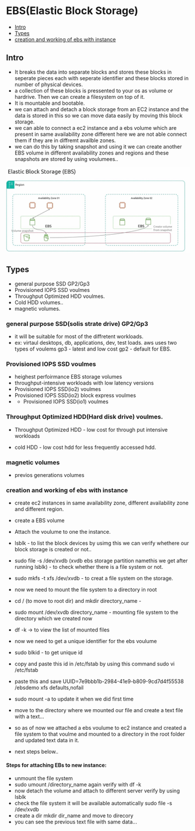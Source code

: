 # EBS(Elastic Block Storage)


- [ Intro ](Intro)
- [ Types ](Types)
- [ creation and working of ebs with instance](creation-and-working-of-ebs-with-instance)


## Intro
-  It breaks the data into separate blocks and stores these blocks in seperate pieces each with seperate identifier and these blocks stored in number of physical devices.
- a collection of these blocks is pressented to your os as volume or hardrive. Then we can create a filesystem on top of it. 
- It is mountable and bootable.
- we can attach and detach a block storage from an EC2 instance and the data is stored in this so we can move data easily by moving this block storage.
- we can able to connect a ec2 instance and a ebs volume which are present in same availability zone different here we are not able connect them if they are in diffremt availble zones.
- we can do this by taking snapshot and using it we can create another EBS volume in different availability zones and regions and these snapshots are stored by using voulumees..

![screenshot](https://github.com/SrinivasEsapalli/DevOps-complete/blob/main/linux/Screenshorts/Screen%2027.jpg)


## Types
- general purpose SSD GP2/Gp3
- Provisioned IOPS SSD voulmes
- Throughput Optimized HDD voulmes.
- Cold HDD volumes..
- magnetic volumes.

### general purpose SSD(solis strate drive) GP2/Gp3
- it will be suitable for most of the diffretent workloads.
-  ex: virtaul desktops, db, applications, dev, test loads.
aws uses two types of voulems
 gp3 - latest and low cost
 gp2 - default for EBS.

 ### Provisioned IOPS SSD voulmes
 - heighest perfoirmance EBS storage volumes
 - throughput-intensive workloads with low latency
 versions
 - Provisioned IOPS SSD(io2) voulmes
 - Provisioned IOPS SSD(io2) block express voulmes
 - - Provisioned IOPS SSD(io1) voulmes

 ### Throughput Optimized HDD(Hard disk drive) voulmes.
 - Throughput Optimized HDD - low cost for through put intensive workloads

 -  cold HDD - low cost hdd for less frequently accessed hdd.

 ### magnetic volumes
 - previos generations volumes
 

 ### creation and working of ebs with instance
- create ec2 instances in same availability zone, different availability zone and different region.
- create a EBS volume 
- Attach the voulume to one the instance.
- lsblk - to list the block devices 
  by usimg this we can verify whethere our block storage is created or not..
- sudo file -s /dev/xvdb (xvdb ebs storage partition  namethis we get after running lsblk) - to check whether there is a file system or not.
-  sudo mkfs -t xfs /dev/xvdb - to creat a file system on the storage.
- now we need to mount the file system to a directory in root
- cd / (to move to root dir) and mkdir directory_name - 
- sudo mount /dev/xvdb directory_name - mounting file system to the directory which we created now
- df -k -> to view the list of mounted files  
- now we need  to get a unique identifier for the ebs voulume

- sudo blkid - to get unique id
- copy and paste this id in /etc/fstab by using this command sudo vi /etc/fstab
- paste this and save UUID=7e9bbb1b-2984-41e9-b809-9cd7d4f55538 /ebsdemo xfs defaults,nofail
-  sudo mount -a to update it when we did first time
- move to the directory where we mounted our file  and create a text file  with a text...

- so as of now we attached a ebs voulume to ec2 instance and created a file system to that voulme and mounted to a directory in the root folder and updated text data in it.
 - next steps below..

 #### Steps for attaching EBs to new instance:
 - unmount the file system
 - sudo umount /directory_name again verify with df -k
 - now detach the volume and attach to different server verify by using 
 lsblk
 - check the file system it will be available automatically
 sudo file -s /dev/xvdb
 - create a dir  mkdir dir_name and move to direcory
- you can see the previous text file with same data...










